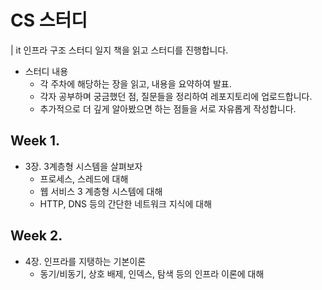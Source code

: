 # CS 스터디
| it 인프라 구조 스터디 일지 책을 읽고 스터디를 진행합니다.

- 스터디 내용
    - 각 주차에 해당하는 장을 읽고, 내용을 요약하여 발표.
    - 각자 공부하며 궁금했던 점, 질문들을 정리하여 레포지토리에 업로드합니다.
    - 추가적으로 더 깊게 알아봤으면 하는 점들을 서로 자유롭게 작성합니다.

## Week 1.
- 3장. 3계층형 시스템을 살펴보자
    - 프로세스, 스레드에 대해
    - 웹 서비스 3 계층형 시스템에 대해
    - HTTP, DNS 등의 간단한 네트워크 지식에 대해

## Week 2.
- 4장. 인프라를 지탱하는 기본이론
    - 동기/비동기, 상호 배제, 인덱스, 탐색 등의 인프라 이론에 대해